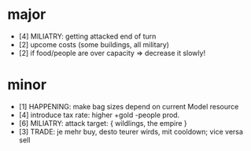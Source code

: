 
# major

* [4] MILIATRY: getting attacked end of turn
* [2] upcome costs (some buildings, all military)
* [2] if food/people are over capacity => decrease it slowly!

# minor

* [1] HAPPENING: make bag sizes depend on current Model resource
* [4] introduce tax rate: higher +gold -people prod.
* [6] MILIATRY: attack target: { wildlings, the empire }
* [3] TRADE: je mehr buy, desto teurer wirds, mit cooldown; vice versa sell
